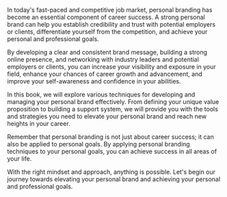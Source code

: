 
In today's fast-paced and competitive job market, personal branding has become an essential component of career success. A strong personal brand can help you establish credibility and trust with potential employers or clients, differentiate yourself from the competition, and achieve your personal and professional goals.

By developing a clear and consistent brand message, building a strong online presence, and networking with industry leaders and potential employers or clients, you can increase your visibility and exposure in your field, enhance your chances of career growth and advancement, and improve your self-awareness and confidence in your abilities.

In this book, we will explore various techniques for developing and managing your personal brand effectively. From defining your unique value proposition to building a support system, we will provide you with the tools and strategies you need to elevate your personal brand and reach new heights in your career.

Remember that personal branding is not just about career success; it can also be applied to personal goals. By applying personal branding techniques to your personal goals, you can achieve success in all areas of your life.

With the right mindset and approach, anything is possible. Let's begin our journey towards elevating your personal brand and achieving your personal and professional goals.
